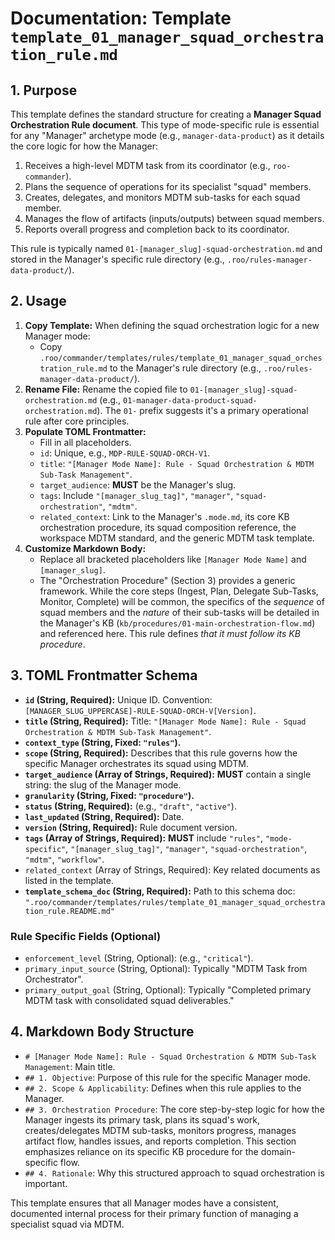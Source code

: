 # Documentation: Template `template_01_manager_squad_orchestration_rule.md`

## 1. Purpose

This template defines the standard structure for creating a **Manager Squad Orchestration Rule document**. This type of mode-specific rule is essential for any "Manager" archetype mode (e.g., `manager-data-product`) as it details the core logic for how the Manager:
1.  Receives a high-level MDTM task from its coordinator (e.g., `roo-commander`).
2.  Plans the sequence of operations for its specialist "squad" members.
3.  Creates, delegates, and monitors MDTM sub-tasks for each squad member.
4.  Manages the flow of artifacts (inputs/outputs) between squad members.
5.  Reports overall progress and completion back to its coordinator.

This rule is typically named `01-[manager_slug]-squad-orchestration.md` and stored in the Manager's specific rule directory (e.g., `.roo/rules-manager-data-product/`).

## 2. Usage

1.  **Copy Template:** When defining the squad orchestration logic for a new Manager mode:
    *   Copy `.roo/commander/templates/rules/template_01_manager_squad_orchestration_rule.md` to the Manager's rule directory (e.g., `.roo/rules-manager-data-product/`).
2.  **Rename File:** Rename the copied file to `01-[manager_slug]-squad-orchestration.md` (e.g., `01-manager-data-product-squad-orchestration.md`). The `01-` prefix suggests it's a primary operational rule after core principles.
3.  **Populate TOML Frontmatter:**
    *   Fill in all placeholders.
    *   `id`: Unique, e.g., `MDP-RULE-SQUAD-ORCH-V1`.
    *   `title`: `"[Manager Mode Name]: Rule - Squad Orchestration & MDTM Sub-Task Management"`.
    *   `target_audience`: **MUST** be the Manager's slug.
    *   `tags`: Include `"[manager_slug_tag]"`, `"manager"`, `"squad-orchestration"`, `"mdtm"`.
    *   `related_context`: Link to the Manager's `.mode.md`, its core KB orchestration procedure, its squad composition reference, the workspace MDTM standard, and the generic MDTM task template.
4.  **Customize Markdown Body:**
    *   Replace all bracketed placeholders like `[Manager Mode Name]` and `[manager_slug]`.
    *   The "Orchestration Procedure" (Section 3) provides a generic framework. While the core steps (Ingest, Plan, Delegate Sub-Tasks, Monitor, Complete) will be common, the specifics of the *sequence* of squad members and the *nature* of their sub-tasks will be detailed in the Manager's KB (`kb/procedures/01-main-orchestration-flow.md`) and referenced here. This rule defines *that it must follow its KB procedure*.

## 3. TOML Frontmatter Schema

*   **`id` (String, Required):** Unique ID. Convention: `[MANAGER_SLUG_UPPERCASE]-RULE-SQUAD-ORCH-V[Version]`.
*   **`title` (String, Required):** Title: `"[Manager Mode Name]: Rule - Squad Orchestration & MDTM Sub-Task Management"`.
*   **`context_type` (String, Fixed: `"rules"`).**
*   **`scope` (String, Required):** Describes that this rule governs how the specific Manager orchestrates its squad using MDTM.
*   **`target_audience` (Array of Strings, Required):** **MUST** contain a single string: the slug of the Manager mode.
*   **`granularity` (String, Fixed: `"procedure"`).**
*   **`status` (String, Required):** (e.g., `"draft"`, `"active"`).
*   **`last_updated` (String, Required):** Date.
*   **`version` (String, Required):** Rule document version.
*   **`tags` (Array of Strings, Required):** **MUST** include `"rules"`, `"mode-specific"`, `"[manager_slug_tag]"`, `"manager"`, `"squad-orchestration"`, `"mdtm"`, `"workflow"`.
*   `related_context` (Array of Strings, Required): Key related documents as listed in the template.
*   **`template_schema_doc` (String, Required):** Path to this schema doc: `".roo/commander/templates/rules/template_01_manager_squad_orchestration_rule.README.md"`

### Rule Specific Fields (Optional)

*   `enforcement_level` (String, Optional): (e.g., `"critical"`).
*   `primary_input_source` (String, Optional): Typically "MDTM Task from Orchestrator".
*   `primary_output_goal` (String, Optional): Typically "Completed primary MDTM task with consolidated squad deliverables."

## 4. Markdown Body Structure

*   `# [Manager Mode Name]: Rule - Squad Orchestration & MDTM Sub-Task Management`: Main title.
*   `## 1. Objective`: Purpose of this rule for the specific Manager mode.
*   `## 2. Scope & Applicability`: Defines when this rule applies to the Manager.
*   `## 3. Orchestration Procedure`: The core step-by-step logic for how the Manager ingests its primary task, plans its squad's work, creates/delegates MDTM sub-tasks, monitors progress, manages artifact flow, handles issues, and reports completion. This section emphasizes reliance on its specific KB procedure for the domain-specific flow.
*   `## 4. Rationale`: Why this structured approach to squad orchestration is important.

This template ensures that all Manager modes have a consistent, documented internal process for their primary function of managing a specialist squad via MDTM.